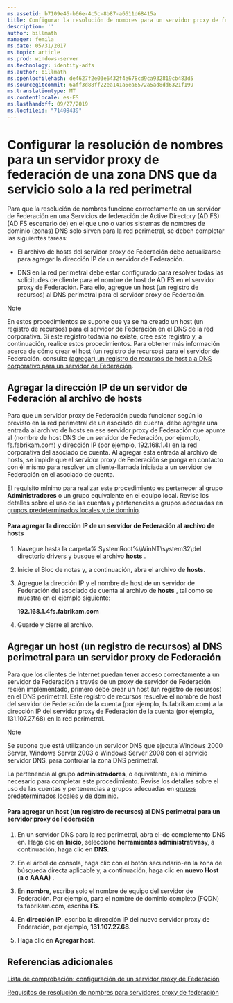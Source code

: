 ```yaml
---
ms.assetid: b7109e46-b66e-4c5c-8b87-a6611d68415a
title: Configurar la resolución de nombres para un servidor proxy de federación de una zona DNS que da servicio solo a la red perimetral
description: ''
author: billmath
manager: femila
ms.date: 05/31/2017
ms.topic: article
ms.prod: windows-server
ms.technology: identity-adfs
ms.author: billmath
ms.openlocfilehash: de4627f2e03e6432f4e678cd9ca932819cb483d5
ms.sourcegitcommit: 6aff3d88ff22ea141a6ea6572a5ad8dd6321f199
ms.translationtype: MT
ms.contentlocale: es-ES
ms.lasthandoff: 09/27/2019
ms.locfileid: "71408439"
---
```

# <a name="configure-name-resolution-for-a-federation-server-proxy-in-a-dns-zone-that-serves-only-the-perimeter-network"></a>Configurar la resolución de nombres para un servidor proxy de federación de una zona DNS que da servicio solo a la red perimetral


Para que la resolución de nombres funcione correctamente en un servidor de Federación en una Servicios de federación de Active Directory (AD FS) \(AD FS escenario de\) en el que uno o varios sistemas de nombres de dominio \(zonas\) DNS solo sirven para la red perimetral, se deben completar las siguientes tareas:  
  
-   El archivo de hosts del servidor proxy de Federación debe actualizarse para agregar la dirección IP de un servidor de Federación.  
  
-   DNS en la red perimetral debe estar configurado para resolver todas las solicitudes de cliente para el nombre de host de AD FS en el servidor proxy de Federación. Para ello, agregue un host \(un registro de recursos\) al DNS perimetral para el servidor proxy de Federación.  
  
> [!NOTE]  
> En estos procedimientos se supone que ya se ha creado un host \(un registro de recursos\) para el servidor de Federación en el DNS de la red corporativa. Si este registro todavía no existe, cree este registro y, a continuación, realice estos procedimientos. Para obtener más información acerca de cómo crear el host \(un registro de recursos\) para el servidor de Federación, consulte [ &#40;agregar&#41; un registro de recursos de host a a DNS corporativo para un servidor de Federación](Add-a-Host--A--Resource-Record-to-Corporate-DNS-for-a-Federation-Server.md).  
  
## <a name="add-the-ip-address-of-a-federation-server-to-the-hosts-file"></a>Agregar la dirección IP de un servidor de Federación al archivo de hosts  
Para que un servidor proxy de Federación pueda funcionar según lo previsto en la red perimetral de un asociado de cuenta, debe agregar una entrada al archivo de hosts en ese servidor proxy de Federación que apunte al \(nombre de host DNS de un servidor de Federación, por ejemplo, fs.fabrikam.com\) y dirección IP \(por ejemplo, 192.168.1.4\) en la red corporativa del asociado de cuenta. Al agregar esta entrada al archivo de hosts, se impide que el servidor proxy de Federación se ponga en contacto con él mismo para resolver un cliente\-llamada iniciada a un servidor de Federación en el asociado de cuenta.  
  
El requisito mínimo para realizar este procedimiento es pertenecer al grupo **Administradores** o un grupo equivalente en el equipo local.  Revise los detalles sobre el uso de las cuentas y pertenencias a grupos adecuadas en [grupos predeterminados locales y de dominio](https://go.microsoft.com/fwlink/?LinkId=83477).   
  
#### <a name="to-add-the-ip-address-of-a-federation-server-to-the-hosts-file"></a>Para agregar la dirección IP de un servidor de Federación al archivo de hosts  
  
1.  Navegue hasta la carpeta% SystemRoot%\\WinNT\\system32\\del directorio drivers y busque el archivo **hosts** .  
  
2.  Inicie el Bloc de notas y, a continuación, abra el archivo de **hosts**.  
  
3.  Agregue la dirección IP y el nombre de host de un servidor de Federación del asociado de cuenta al archivo de **hosts** , tal como se muestra en el ejemplo siguiente:  
  
    **192.168.1.4fs.fabrikam.com**  
  
4.  Guarde y cierre el archivo.  
  
## <a name="add-a-host-a-resource-record-to-perimeter-dns-for-a-federation-server-proxy"></a>Agregar un host \(un registro de recursos\) al DNS perimetral para un servidor proxy de Federación  
Para que los clientes de Internet puedan tener acceso correctamente a un servidor de Federación a través de un proxy de servidor de Federación recién implementado, primero debe crear un host \(un registro de recursos\) en el DNS perimetral. Este registro de recursos resuelve el nombre de host del servidor de Federación de la cuenta \(por ejemplo, fs.fabrikam.com\) a la dirección IP del servidor proxy de Federación de la cuenta \(por ejemplo, 131.107.27.68\) en la red perimetral.  
  
> [!NOTE]  
> Se supone que está utilizando un servidor DNS que ejecuta Windows 2000 Server, Windows Server 2003 o Windows Server 2008 con el servicio servidor DNS, para controlar la zona DNS perimetral.  
  
La pertenencia al grupo **administradores**, o equivalente, es lo mínimo necesario para completar este procedimiento.  Revise los detalles sobre el uso de las cuentas y pertenencias a grupos adecuadas en [grupos predeterminados locales y de dominio](https://go.microsoft.com/fwlink/?LinkId=83477).   
  
#### <a name="to-add-a-host-a-resource-record-to-perimeter-dns-for-a-federation-server-proxy"></a>Para agregar un host \(un registro de recursos\) al DNS perimetral para un servidor proxy de Federación  
  
1.  En un servidor DNS para la red perimetral, abra el\-de complemento DNS en. Haga clic en **Inicio**, seleccione **herramientas administrativas**y, a continuación, haga clic en **DNS**.  
  
2.  En el árbol de consola, haga clic con el botón secundario\-en la zona de búsqueda directa aplicable y, a continuación, haga clic en **nuevo Host \(a o AAAA\)** .  
  
3.  En **nombre**, escriba solo el nombre de equipo del servidor de Federación. Por ejemplo, para el nombre de dominio completo \(FQDN\) fs.fabrikam.com, escriba **FS**.  
  
4.  En **dirección IP**, escriba la dirección IP del nuevo servidor proxy de Federación, por ejemplo, **131.107.27.68**.  
  
5.  Haga clic en **Agregar host**.  
  
## <a name="additional-references"></a>Referencias adicionales  
[Lista de comprobación: configuración de un servidor proxy de Federación](Checklist--Setting-Up-a-Federation-Server-Proxy.md)  
  
[Requisitos de resolución de nombres para servidores proxy de federación](https://technet.microsoft.com/library/dd807055.aspx)  
  

